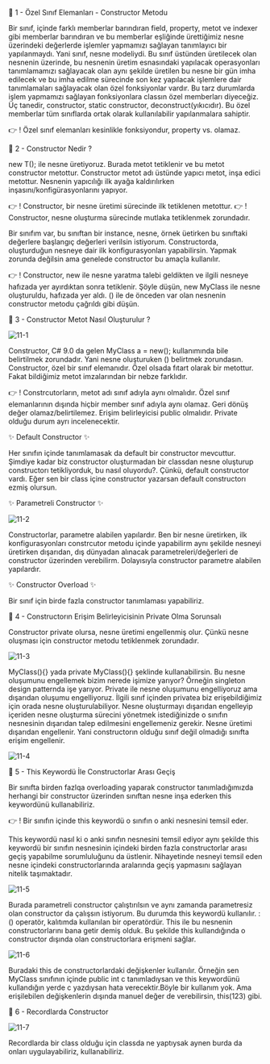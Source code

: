 👋 1 - Özel Sınıf Elemanları - Constructor Metodu

Bir sınıf, içinde farklı memberlar barındıran field, property, metot ve indexer gibi memberlar barındıran ve bu memberlar eşliğinde ürettiğimiz nesne üzerindeki değerlerde işlemler yapmamızı sağlayan tanımlayıcı bir yapılanmaydı. Yani sınıf, nesne modeliydi. 
Bu sınıf üstünden üretilecek olan nesnenin üzerinde, bu nesnenin üretim esnasındaki yapılacak operasyonları tanımlamamızı sağlayacak olan aynı şekilde üretilen bu nesne bir gün imha edilecek ve bu imha edilme sürecinde son kez yapılacak işlemlere dair tanımlamaları sağlayacak olan özel fonksiyonlar vardır. Bu tarz durumlarda işlem yapmamızı sağlayan fonksiyonlara classın özel memberları diyeceğiz. Üç tanedir, constructor, static constructor, deconstruct(yıkıcıdır). Bu özel memberlar tüm sınıflarda ortak olarak kullanılabilir yapılanmalara sahiptir. 

👉 ! Özel sınıf elemanları kesinlikle fonksiyondur, property vs. olamaz.

👋 2 - Constructor Nedir ? 

new T(); ile nesne üretiyoruz. Burada metot tetiklenir ve bu metot constructor metottur. Constructor metot adı üstünde yapıcı metot, inşa edici metottur. Nesnenin yapıcılığı ilk ayağa kaldırılırken inşasını/konfigürasyonlarını yapıyor. 

👉 ! Constructor, bir nesne üretimi sürecinde ilk tetiklenen metottur. 
👉 ! Constructor, nesne oluşturma sürecinde mutlaka tetiklenmek zorundadır. 

Bir sınıfım var, bu sınıftan bir instance, nesne, örnek üetirken bu sınıftaki değerlere başlangıç değerleri verilsin istiyorum. Constructorda, oluşturduğun nesneye dair ilk konfigurasyonları yapabilirsin. Yapmak zorunda değilsin ama genelede constructor bu amaçla kullanılır.

👉 ! Constructor, new ile nesne yaratma talebi geldikten ve ilgili nesneye hafızada yer ayırdıktan sonra tetiklenir. Şöyle düşün, new MyClass ile nesne oluşturuldu, hafızada yer aldı. () ile de önceden var olan nesnenin constructor metodu çağrıldı gibi düşün.

👋 3 - Constructor Metot Nasıl Oluşturulur ?

![11-1](https://github.com/user-attachments/assets/a3d17ee8-dd70-44e1-bcb9-7f9ddaf8b578)

Constructor, C# 9.0 da gelen MyClass a = new(); kullanımında bile belirtilmek zorundadır. Yani nesne oluşturuken () belirtmek zorundasın.
Constructor, özel bir sınıf elemanıdır. Özel olsada fıtart olarak bir metottur. Fakat bildiğimiz metot imzalarından bir nebze farklıdır.

👉 ! Constrcutorların, metot adı sınıf adıyla aynı olmalıdır. Özel sınıf elemanlarının dışında hiçbir member sınıf adıyla aynı olamaz. Geri dönüş değer olamaz/belirtilemez. Erişim belirleyicisi public olmalıdır. Private olduğu durum ayrı incelenecektir. 

✨ Default Constructor ✨

Her sınıfın içinde tanımlamasak da default bir constructor mevcuttur. Şimdiye kadar biz constructor oluşturmadan bir classdan nesne oluşturup constructorı tetikliyorduk, bu nasıl oluyordu?. Çünkü, default constructor vardı. Eğer sen bir class içine constructor yazarsan default constructorı ezmiş olursun.

✨ Parametreli Constructor ✨

![11-2](https://github.com/user-attachments/assets/734dbe0a-afb1-44c5-ba17-aeef58ff35be)

Constructorlar, parametre alabilen yapılardır. Ben bir nesne üretirken, ilk konfigurasyonları constrcutor metodu içinde yapabilirm aynı şekilde nesneyi üretirken dışarıdan, dış dünyadan alınacak parametreleri/değerleri de constructor üzerinden verebilirm. Dolayısıyla constructor parametre alabilen yapılardır. 

✨ Constructor Overload ✨

Bir sınıf için birde fazla constructor tanımlaması yapabiliriz.

👋 4 - Constructorın Erişim Belirleyicisinin Private Olma Sorunsalı 

Constructor private olursa, nesne üretimi engellenmiş olur. Çünkü nesne oluşması için constructor metodu tetiklenmek zorundadır. 

![11-3](https://github.com/user-attachments/assets/59d50fb8-f1a8-47f1-b147-a2a7fcb0d114)

MyClass(){} yada private MyClass(){} şeklinde kullanabilirsin. Bu nesne oluşumunu engellemek bizim nerede işimize yarıyor? Örneğin singleton design patternda işe yarıyor. 
Private ile nesne oluşumunu engelliyoruz ama dışarıdan oluşumu engelliyoruz. İlgili sınıf içinden privatea biz erişebildiğimiz için orada nesne oluşturulabiliyor. Nesne oluşturmayı dışarıdan engelleyip içeriden nesne oluşturma sürecini yönetmek istediğinizde o sınıfın nesnesinin dışarıdan talep edilmesini engellemeniz gerekir. Nesne üretimi dışarıdan engellenir. Yani constructorın olduğu sınıf değil olmadığı sınıfta erişim engellenir.

![11-4](https://github.com/user-attachments/assets/a327b11d-40ba-449a-8303-76c273da857d)

👋 5 - This Keywordü İle Constructorlar Arası Geçiş

Bir sınıfta birden fazlqa overloading yaparak constructor tanımladığımızda herhangi bir constructor üzerinden sınıftan nesne inşa ederken this keywordünü kullanabiliriz. 

👉 ! Bir sınıfın içinde this keywordü o sınıfın o anki nesnesini temsil eder. 

This keywordü nasıl ki o anki sınıfın nesnesini temsil ediyor aynı şekilde this keywordü bir sınıfın nesnesinin içindeki birden fazla constructorlar arası geçiş yapabilme sorumluluğunu da üstlenir. Nihayetinde nesneyi temsil eden nesne içindeki constructorlarında aralarında geçiş yapmasını sağlayan nitelik taşımaktadır. 

![11-5](https://github.com/user-attachments/assets/b9184f4e-8210-42c9-905f-66f5291dae34)

Burada parametreli constructor çalıştırılsın ve aynı zamanda parametresiz olan constructor da çalışsın istiyorum. Bu durumda this keywordü kullanılır. :() operatör, kalıtımda kullanılan bir operatördür. This ile bu nesnenin constructorlarını bana getir demiş olduk. Bu şekilde this kullandığında o constructor dışında olan constructorlara erişmeni sağlar. 

![11-6](https://github.com/user-attachments/assets/ae68c86f-20da-4bf0-b311-0085aef73bb3)

Buradaki this de constructorlardaki değişkenler kullanılır. Örneğin sen MyClass sınıfının içinde public int c tanımladıysan ve this keywordünü kullandığın yerde c yazdıysan hata verecektir.Böyle bir kullanım yok. Ama erişilebilen değişkenlerin dışında manuel değer de verebilirsin, this(123) gibi.

👋 6 - Recordlarda Constructor

![11-7](https://github.com/user-attachments/assets/aa095a38-6651-4c30-a441-6f963c122d64)

Recordlarda bir class olduğu için classda ne yaptıysak aynen burda da onları uygulayabiliriz, kullanabiliriz.
